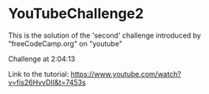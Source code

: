 # YouTubeChallenge2

This is the solution of the 'second' challenge introduced by "freeCodeCamp.org" on "youtube"

Challenge at 2:04:13

Link to the tutorial: https://www.youtube.com/watch?v=fis26HvvDII&t=7453s
